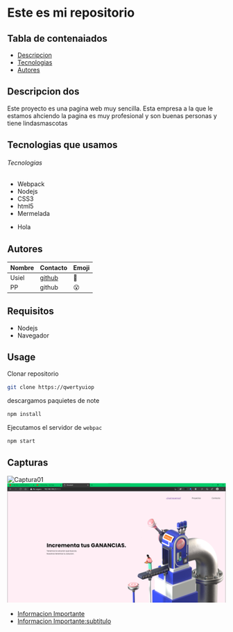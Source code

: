 # Este es mi repositorio

## Tabla de contenaiados
- [Descripcion](#Descripcion-dos)
- [Tecnologias](#Tecnologias)
- [Autores](#Autores)
## Descripcion dos
Este proyecto es una pagina web muy sencilla.
Esta empresa a la que le estamos ahciendo la pagina es muy profesional y son buenas personas y tiene lindasmascotas

Tecnologias que usamos
-

###### Tecnologias
- Webpack
- Nodejs
- CSS3
- html5
- Mermelada

<ul>
    <li>Hola</li>
</ul>

## Autores
Nombre | Contacto | Emoji
-- | -- | --
Usiel |[github](https://github.com/usielarb) | :tada:
PP | github | :open_mouth:

## Requisitos
- Nodejs
- Navegador

## Usage
Clonar repositorio
```bash
git clone https://qwertyuiop
```

descargamos paquietes de note
```bash
npm install
```
Ejecutamos el servidor de `webpac`
```bash
npm start
```

## Capturas
![Captura01](https://sumedico.blob.core.windows.net.optimalcdn.com/images/2020/06/09/perrostiernosrazas.jpg)
![Captura02](./docs/image/captura1.png)

- [Informacion Importante](./docs/importante.md)
- [Informacion Importante:subtitulo](./docs/importante.md#esto-es-un-subtitulo)
